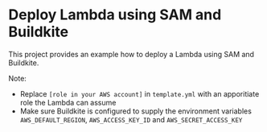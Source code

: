 # Deploy Lambda using SAM and Buildkite

This project provides an example how to deploy a Lambda using SAM and Buildkite.

Note:

- Replace `[role in your AWS account]` in `template.yml` with an apporitiate role the Lambda can assume
- Make sure Buildkite is configured to supply the environment variables `AWS_DEFAULT_REGION`, `AWS_ACCESS_KEY_ID` and `AWS_SECRET_ACCESS_KEY`

